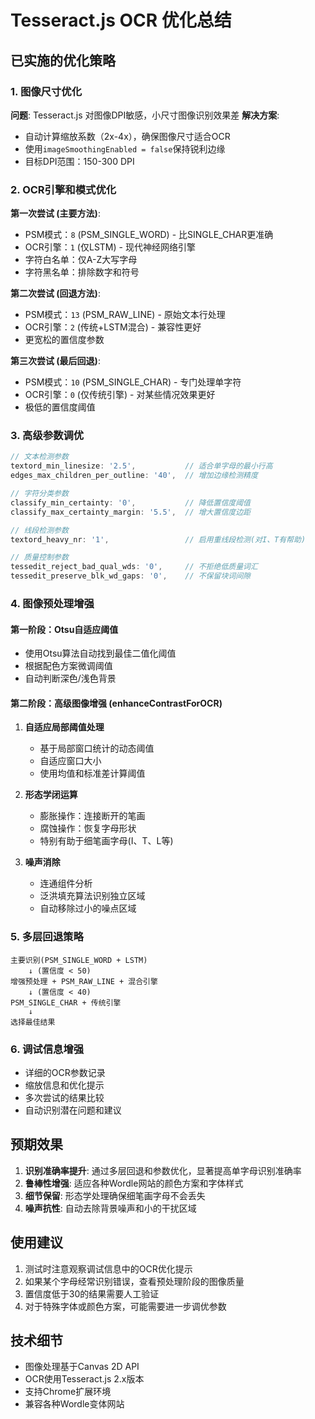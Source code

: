# Tesseract.js OCR 优化总结

## 已实施的优化策略

### 1. 图像尺寸优化
**问题**: Tesseract.js 对图像DPI敏感，小尺寸图像识别效果差
**解决方案**: 
- 自动计算缩放系数（2x-4x），确保图像尺寸适合OCR
- 使用`imageSmoothingEnabled = false`保持锐利边缘
- 目标DPI范围：150-300 DPI

### 2. OCR引擎和模式优化
**第一次尝试 (主要方法)**:
- PSM模式：`8` (PSM_SINGLE_WORD) - 比SINGLE_CHAR更准确
- OCR引擎：`1` (仅LSTM) - 现代神经网络引擎
- 字符白名单：仅A-Z大写字母
- 字符黑名单：排除数字和符号

**第二次尝试 (回退方法)**:
- PSM模式：`13` (PSM_RAW_LINE) - 原始文本行处理
- OCR引擎：`2` (传统+LSTM混合) - 兼容性更好
- 更宽松的置信度参数

**第三次尝试 (最后回退)**:
- PSM模式：`10` (PSM_SINGLE_CHAR) - 专门处理单字符
- OCR引擎：`0` (仅传统引擎) - 对某些情况效果更好
- 极低的置信度阈值

### 3. 高级参数调优
```javascript
// 文本检测参数
textord_min_linesize: '2.5',           // 适合单字母的最小行高
edges_max_children_per_outline: '40',  // 增加边缘检测精度

// 字符分类参数
classify_min_certainty: '0',           // 降低置信度阈值
classify_max_certainty_margin: '5.5',  // 增大置信度边距

// 线段检测参数
textord_heavy_nr: '1',                 // 启用重线段检测(对I、T有帮助)

// 质量控制参数
tessedit_reject_bad_qual_wds: '0',     // 不拒绝低质量词汇
tessedit_preserve_blk_wd_gaps: '0',    // 不保留块词间隙
```

### 4. 图像预处理增强

#### 第一阶段：Otsu自适应阈值
- 使用Otsu算法自动找到最佳二值化阈值
- 根据配色方案微调阈值
- 自动判断深色/浅色背景

#### 第二阶段：高级图像增强 (enhanceContrastForOCR)
1. **自适应局部阈值处理**
   - 基于局部窗口统计的动态阈值
   - 自适应窗口大小
   - 使用均值和标准差计算阈值

2. **形态学闭运算**
   - 膨胀操作：连接断开的笔画
   - 腐蚀操作：恢复字母形状
   - 特别有助于细笔画字母(I、T、L等)

3. **噪声消除**
   - 连通组件分析
   - 泛洪填充算法识别独立区域
   - 自动移除过小的噪点区域

### 5. 多层回退策略
```
主要识别(PSM_SINGLE_WORD + LSTM) 
    ↓ (置信度 < 50)
增强预处理 + PSM_RAW_LINE + 混合引擎
    ↓ (置信度 < 40)
PSM_SINGLE_CHAR + 传统引擎
    ↓
选择最佳结果
```

### 6. 调试信息增强
- 详细的OCR参数记录
- 缩放信息和优化提示
- 多次尝试的结果比较
- 自动识别潜在问题和建议

## 预期效果

1. **识别准确率提升**: 通过多层回退和参数优化，显著提高单字母识别准确率
2. **鲁棒性增强**: 适应各种Wordle网站的颜色方案和字体样式
3. **细节保留**: 形态学处理确保细笔画字母不会丢失
4. **噪声抗性**: 自动去除背景噪声和小的干扰区域

## 使用建议

1. 测试时注意观察调试信息中的OCR优化提示
2. 如果某个字母经常识别错误，查看预处理阶段的图像质量
3. 置信度低于30的结果需要人工验证
4. 对于特殊字体或颜色方案，可能需要进一步调优参数

## 技术细节

- 图像处理基于Canvas 2D API
- OCR使用Tesseract.js 2.x版本
- 支持Chrome扩展环境
- 兼容各种Wordle变体网站